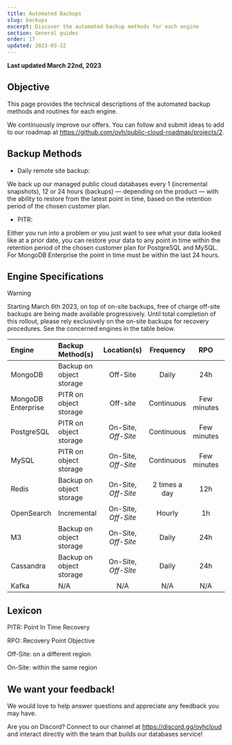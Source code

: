 ```yaml
---
title: Automated Backups
slug: backups
excerpt: Discover the automated backup methods for each engine
section: General guides
order: 17
updated: 2023-03-22
---
```


**Last updated March 22nd, 2023**

## Objective

This page provides the technical descriptions of the automated backup methods and routines for each engine.

We continuously improve our offers. You can follow and submit ideas to add to our roadmap at <https://github.com/ovh/public-cloud-roadmap/projects/2>.

## Backup Methods

* Daily remote site backup:

We back up our managed public cloud databases every 1 (incremental snapshots), 12 or 24 hours (backups) — depending on the product — with the ability to restore from the latest point in time, based on the retention period of the chosen customer plan.

* PITR:

Either you run into a problem or you just want to see what your data looked like at a prior date, you can restore your data to any point in time within the retention period of the chosen customer plan for PostgreSQL and MySQL. For MongoDB Enterprise the point in time must be within the last 24 hours.

## Engine Specifications

> [!warning]
>
> Starting March 6th 2023, on top of on-site backups, free of charge off-site backups are being made available progressively. Until total completion of this rollout, please rely exclusively on the on-site backups for recovery procedures. See the concerned engines in the table below.
>

Engine | Backup Method(s) | Location(s) | Frequency | RPO | Encrypted
:--- | :--- | :---: | :---: | :---: | :---:
MongoDB | Backup on object storage | Off-Site | Daily | 24h | Yes
MongoDB Enterprise | PITR on object storage | Off-site | Continuous | Few minutes | Yes
PostgreSQL | PITR on object storage | On-Site, *Off-Site* | Continuous | Few minutes | Yes
MySQL | PITR on object storage | On-Site, *Off-Site* | Continuous | Few minutes | Yes
Redis | Backup on object storage | On-Site, *Off-Site* | 2 times a day | 12h | Yes
OpenSearch | Incremental | On-Site, *Off-Site* | Hourly | 1h | Yes
M3 | Backup on object storage | On-Site, *Off-Site* | Daily | 24h | Yes
Cassandra | Backup on object storage | On-Site, *Off-Site* | Daily | 24h | Yes
Kafka | N/A | N/A | N/A | N/A | N/A

## Lexicon

PITR: Point In Time Recovery

RPO: Recovery Point Objective

Off-Site: on a different region

On-Site: within the same region

## We want your feedback!

We would love to help answer questions and appreciate any feedback you may have.

Are you on Discord? Connect to our channel at <https://discord.gg/ovhcloud> and interact directly with the team that builds our databases service!
